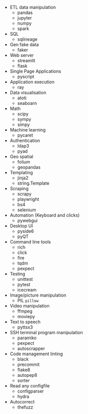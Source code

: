 - ETL data manipulation
	- pandas
	- jupyter
	- numpy
	- spark
- SQL
	- sqlineage
- Gen fake data
	- faker
- Web server
	- streamlit
	- flask
- Single Page Applications
	- pyscript
- Application execution
	- ray
- Data visualisation
	- atoti
	- seaboarn
- Math
	- scipy
	- sympy
	- simpy
- Machine learning 
	- pycaret
- Authentication
	- ldap3
	- pyad
- Geo spatial
	- folium
	- geopandas
- Templating
	- jinja2
	- string.Template
- Scraping
	- scrapy
	- playwright
	- bs4
	- selenium
- Automation (Keyboard and clicks)
	- pywebgui
- Desktop UI
	- pyside6
	- pyQT
- Command line tools
	- rich
	- click
	- fire
	- tqdm
	- pexpect
- Testing
	- unittest
	- pytest
	- icecream
- Image/picture manipulation 
	- PIL   `pillow`
- Video manipulation
	- ffmpeg
	- moviepy
- Text to speech
	- pyttsx3
- SSH terminal program manipulation
	- paramiko
	- pexpect
	- autoscrapper
- Code management linting
	- black
	- precommit
	- flake8
	- autopep8
	- sorter
- Read any configfile
	- configparser
	- hydra
- Autocorrect
	- thefuzz